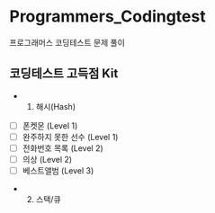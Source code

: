 # Programmers_Codingtest
프로그래머스 코딩테스트 문제 풀이

## 코딩테스트 고득점 Kit
- 1. 해시(Hash)
+ [ ] 폰켓몬 (Level 1)
+ [ ] 완주하지 못한 선수 (Level 1)
+ [ ] 전화번호 목록 (Level 2)
+ [ ] 의상 (Level 2)
+ [ ] 베스트앨범 (Level 3)

- 2. 스택/큐


